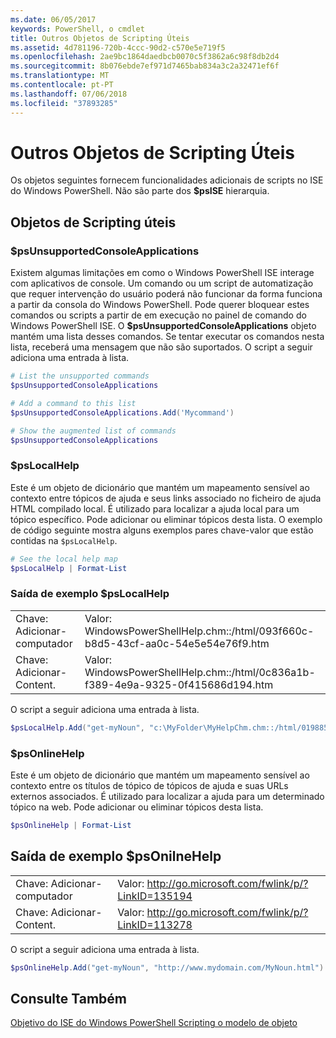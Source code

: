 ```yaml
---
ms.date: 06/05/2017
keywords: PowerShell, o cmdlet
title: Outros Objetos de Scripting Úteis
ms.assetid: 4d781196-720b-4ccc-90d2-c570e5e719f5
ms.openlocfilehash: 2ae9bc1864daedbcb0070c5f3862a6c98f8db2d4
ms.sourcegitcommit: 8b076ebde7ef971d7465bab834a3c2a32471ef6f
ms.translationtype: MT
ms.contentlocale: pt-PT
ms.lasthandoff: 07/06/2018
ms.locfileid: "37893285"
---
```

# <a name="other-useful-scripting-objects"></a>Outros Objetos de Scripting Úteis

Os objetos seguintes fornecem funcionalidades adicionais de scripts no ISE do Windows PowerShell. Não são parte dos **$psISE** hierarquia.

## <a name="useful-scripting-objects"></a>Objetos de Scripting úteis

### <a name="psunsupportedconsoleapplications"></a>$psUnsupportedConsoleApplications

Existem algumas limitações em como o Windows PowerShell ISE interage com aplicativos de console. Um comando ou um script de automatização que requer intervenção do usuário poderá não funcionar da forma funciona a partir da consola do Windows PowerShell. Pode querer bloquear estes comandos ou scripts a partir de em execução no painel de comando do Windows PowerShell ISE. O **$psUnsupportedConsoleApplications** objeto mantém uma lista desses comandos. Se tentar executar os comandos nesta lista, receberá uma mensagem que não são suportados. O script a seguir adiciona uma entrada à lista.

```powershell
# List the unsupported commands
$psUnsupportedConsoleApplications

# Add a command to this list
$psUnsupportedConsoleApplications.Add('Mycommand')

# Show the augmented list of commands
$psUnsupportedConsoleApplications
```

### <a name="pslocalhelp"></a>$psLocalHelp

Este é um objeto de dicionário que mantém um mapeamento sensível ao contexto entre tópicos de ajuda e seus links associado no ficheiro de ajuda HTML compilado local. É utilizado para localizar a ajuda local para um tópico específico. Pode adicionar ou eliminar tópicos desta lista. O exemplo de código seguinte mostra alguns exemplos pares chave-valor que estão contidas na `$psLocalHelp`.

```powershell
# See the local help map
$psLocalHelp | Format-List
```

### <a name="pslocalhelp-sample-output"></a>Saída de exemplo $psLocalHelp

|||
|-|-|
|Chave: Adicionar-computador|Valor: WindowsPowerShellHelp.chm::/html/093f660c-b8d5-43cf-aa0c-54e5e54e76f9.htm|
|Chave: Adicionar-Content.|Valor: WindowsPowerShellHelp.chm::/html/0c836a1b-f389-4e9a-9325-0f415686d194.htm|

O script a seguir adiciona uma entrada à lista.

```powershell
$psLocalHelp.Add("get-myNoun", "c:\MyFolder\MyHelpChm.chm::/html/0198854a-1298-57ae-aa0c-87b5e5a84712.htm")
```

### <a name="psonlinehelp"></a>$psOnlineHelp

Este é um objeto de dicionário que mantém um mapeamento sensível ao contexto entre os títulos de tópico de tópicos de ajuda e suas URLs externos associados. É utilizado para localizar a ajuda para um determinado tópico na web. Pode adicionar ou eliminar tópicos desta lista.

```powershell
$psOnlineHelp | Format-List
```

## <a name="psonilnehelp-sample-output"></a>Saída de exemplo $psOnilneHelp

|||
|-|-|
|Chave: Adicionar-computador|Valor: http://go.microsoft.com/fwlink/p/?LinkID=135194|
|Chave: Adicionar-Content.|Valor: http://go.microsoft.com/fwlink/p/?LinkID=113278|

O script a seguir adiciona uma entrada à lista.

```powershell
$psOnlineHelp.Add("get-myNoun", "http://www.mydomain.com/MyNoun.html")
```

## <a name="see-also"></a>Consulte Também

[Objetivo do ISE do Windows PowerShell Scripting o modelo de objeto](../../core-powershell/ise/Purpose-of-the-Windows-PowerShell-ISE-Scripting-Object-Model.md)